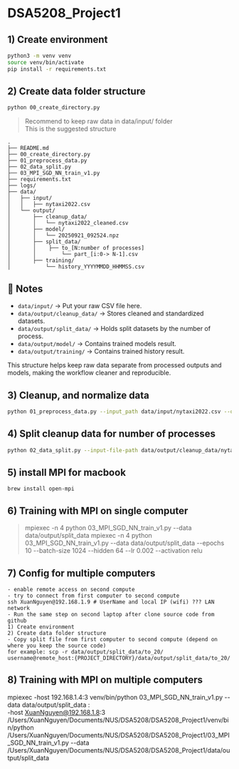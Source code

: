 # DSA5208_Project1

## 1) Create environment
```bash
python3 -m venv venv
source venv/bin/activate
pip install -r requirements.txt
```

## 2) Create data folder structure
```bash
python 00_create_directory.py
```

> Recommend to keep raw data in data/input/ folder  
> This is the suggested structure
```
.
├── README.md
├── 00_create_directory.py
├── 01_preprocess_data.py
├── 02_data_split.py
├── 03_MPI_SGD_NN_train_v1.py
├── requirements.txt
├── logs/
├── data/
│   ├── input/
│   │   ├── nytaxi2022.csv
│   └── output/
│       ├── cleanup_data/
│       │   └── nytaxi2022_cleaned.csv
│       ├── model/
│       │   └── 20250921_092524.npz
│       ├── split_data/
│       │    ├── to_[N:number of processes]
│       │        └── part_[i:0-> N-1].csv
│       ├── training/
│           └── history_YYYYMMDD_HHMMSS.csv
```

## 📝 Notes
- `data/input/` → Put your raw CSV file here.  
- `data/output/cleanup_data/` → Stores cleaned and standardized datasets.    
- `data/output/split_data/` → Holds split datasets by the number of process. 
- `data/output/model/` → Contains trained models result.
- `data/output/training/` → Contains trained history result.

This structure helps keep raw data separate from processed outputs and models, making the workflow cleaner and reproducible.


## 3) Cleanup, and normalize data
```bash
python 01_preprocess_data.py --input_path data/input/nytaxi2022.csv --output_path data/output/cleanup_data/nytaxi2022_cleaned.csv
```

## 4) Split cleanup data for number of processes
```bash
python 02_data_split.py --input-file-path data/output/cleanup_data/nytaxi2022_cleaned.csv --output-folder data/output/split_data --number-process 20
```

## 5) install MPI for macbook
```
brew install open-mpi
```

## 6) Training with MPI on single computer

> mpiexec -n 4 python 03_MPI_SGD_NN_train_v1.py --data data/output/split_data 
> mpiexec -n 4 python 03_MPI_SGD_NN_train_v1.py --data data/output/split_data --epochs 10 --batch-size 1024 --hidden 64 --lr 0.002 --activation relu


## 7) Config for multiple computers
```text
- enable remote access on second compute
- try to connect from first computer to second compute
ssh XuanNguyen@192.168.1.9 # UserName and local IP (wifi) ??? LAN network
- Run the same step on second laptop after clone source code from github
1) Create environment
2) Create data folder structure
- Copy split file from first computer to second compute (depend on where you keep the source code)
for example: scp -r data/output/split_data/to_20/ username@remote_host:{PROJECT_DIRECTORY}/data/output/split_data/to_20/
```

## 8) Training with MPI on multiple computers
mpiexec -host 192.168.1.4:3 venv/bin/python 03_MPI_SGD_NN_train_v1.py --data data/output/split_data : \
        -host XuanNguyen@192.168.1.8:3 /Users/XuanNguyen/Documents/NUS/DSA5208/DSA5208_Project1/venv/bin/python /Users/XuanNguyen/Documents/NUS/DSA5208/DSA5208_Project1/03_MPI_SGD_NN_train_v1.py --data /Users/XuanNguyen/Documents/NUS/DSA5208/DSA5208_Project1/data/output/split_data


